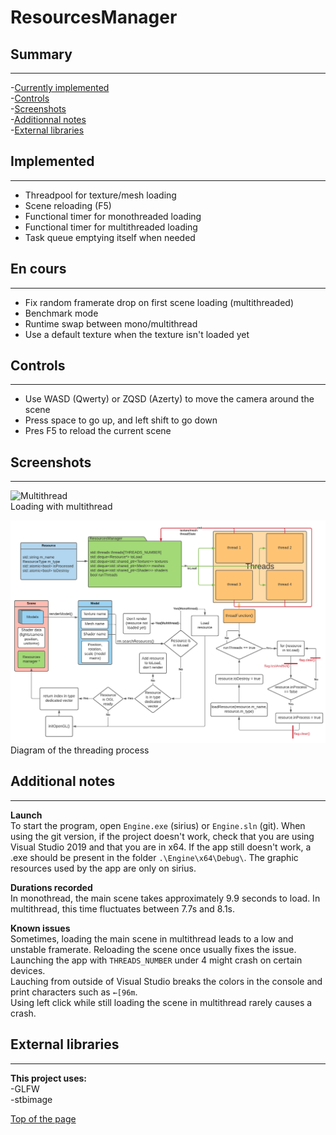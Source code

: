 # ResourcesManager

## <h2 id="top">Summary</h2>
---
-[Currently implemented](#implemented)   
-[Controls](#ctrl)  
-[Screenshots](#screenshots)  
-[Additionnal notes](#notes)  
-[External libraries](#libs)  

## <h2 id="implemented"> Implemented </h2>
---
- Threadpool for texture/mesh loading
- Scene reloading (F5)
- Functional timer for monothreaded loading  
- Functional timer for multithreaded loading
- Task queue emptying itself when needed  

## <h2 id="WIP"> En cours </h2>
---
- Fix random framerate drop on first scene loading (multithreaded)  
- Benchmark mode  
- Runtime swap between mono/multithread  
- Use a default texture when the texture isn't loaded yet

## <h2 id="ctrl">Controls</h2>
---
- Use WASD (Qwerty) or ZQSD (Azerty) to move the camera around the scene  
- Press space to go up, and left shift to go down
- Pres F5 to reload the current scene  

## <h2 id="screenshots"> Screenshots </h2>
---

![Multithread](ReadmeResources/multithread.gif)  
Loading with multithread  

![UML](UML/MultithreadRM.png)
Diagram of the threading process  

## <h2 id="notes"> Additional notes </h2>
---
**Launch**  
To start the program, open `Engine.exe` (sirius) or `Engine.sln` (git). When using the git version, if the project doesn't work, check that you are using Visual Studio 2019 and that you are in x64. If the app still doesn't work, a .exe should be present in the folder `.\Engine\x64\Debug\`. The graphic resources used by the app are only on sirius.  

**Durations recorded**  
In monothread, the main scene takes approximately 9.9 seconds to load. In multithread, this time fluctuates between 7.7s and 8.1s.  

**Known issues**  
Sometimes, loading the main scene in multithread leads to a low and unstable framerate. Reloading the scene once usually fixes the issue.  
Launching the app with `THREADS_NUMBER` under 4 might crash on certain devices.  
Lauching from outside of Visual Studio breaks the colors in the console and print characters such as `←[96m`.  
Using left click while still loading the scene in multithread rarely causes a crash.  

## <h2 id="libs">External libraries</h2>
---
**This project uses:**  
-GLFW   
-stbimage  

[Top of the page](#top)